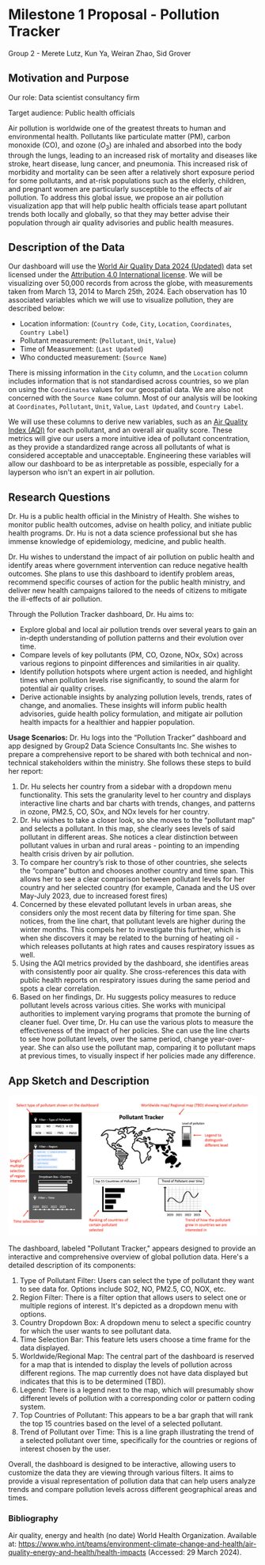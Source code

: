 # Milestone 1 Proposal - Pollution Tracker

Group 2 - Merete Lutz, Kun Ya, Weiran Zhao, Sid Grover

## Motivation and Purpose

Our role: Data scientist consultancy firm

Target audience: Public health officials

Air pollution is worldwide one of the greatest threats to human and environmental health. Pollutants like particulate matter (PM), carbon monoxide (CO), and ozone ($O_3$) are inhaled and absorbed into the body through the lungs, leading to an increased risk of mortality and diseases like stroke, heart disease, lung cancer, and pneumonia. This increased risk of morbidity and mortality can be seen after a relatively short exposure period for some pollutants, and at-risk populations such as the elderly, children, and pregnant women are particularly susceptible to the effects of air pollution. To address this global issue, we propose an air pollution visualization app that will help public health officials tease apart pollutant trends both locally and globally, so that they may better advise their population through air quality advisories and public health measures.

## Description of the Data

Our dashboard will use the [World Air Quality Data 2024 (Updated)](https://www.kaggle.com/datasets/kanchana1990/world-air-quality-data-2024-updated) data set licensed under the [Attribution 4.0 International license](https://creativecommons.org/licenses/by/4.0/). We will be visualizing over 50,000 records from across the globe, with measurements taken from March 13, 2014 to March 25th, 2024. Each observation has 10 associated variables which we will use to visualize pollution, they are described below:

- Location information: (`Country Code`, `City`, `Location`, `Coordinates`, `Country Label`)
- Pollutant measurement: (`Pollutant`, `Unit`, `Value`)
- Time of Measurement: (`Last Updated`)
- Who conducted measurement: (`Source Name`)

There is missing information in the `City` column, and the `Location` column includes information that is not standardised across countries, so we plan on using the `Coordinates` values for our geospatial data. We are also not concerned with the `Source Name` column. Most of our analysis will be looking at `Coordinates`, `Pollutant`, `Unit`, `Value`, `Last Updated`, and `Country Label`.

We will use these columns to derive new variables, such as an [Air Quality Index (AQI)](https://www.airnow.gov/aqi/aqi-basics/) for each pollutant, and an overall air quality score. These metrics will give our users a more intuitive idea of pollutant concentration, as they provide a standardized range across all pollutants of what is considered acceptable and unacceptable. Engineering these variables will allow our dashboard to be as interpretable as possible, especially for a layperson who isn't an expert in air pollution.

## Research Questions

Dr. Hu is a public health official in the Ministry of Health. She wishes to monitor public health outcomes, advise on health policy, and initiate public health programs. Dr. Hu is not a data science professional but she has immense knowledge of epidemiology, medicine, and public health. 

Dr. Hu wishes to understand the impact of air pollution on public health and identify areas where government intervention can reduce negative health outcomes. She plans to use this dashboard to identify problem areas, recommend specific courses of action for the public health ministry, and deliver new health campaigns tailored to the needs of citizens to mitigate the ill-effects of air pollution. 

Through the Pollution Tracker dashboard, Dr. Hu aims to:

* Explore global and local air pollution trends over several years to gain an in-depth understanding of pollution patterns and their evolution over time.
* Compare levels of key pollutants (PM, CO, Ozone, NOx, SOx) across various regions to pinpoint differences and similarities in air quality.
* Identify pollution hotspots where urgent action is needed, and highlight times when pollution levels rise significantly, to sound the alarm for potential air quality crises.
* Derive actionable insights by analyzing pollution levels, trends, rates of change, and anomalies. These insights will inform public health advisories, guide health policy formulation, and mitigate air pollution health impacts for a healthier and happier population.

**Usage Scenarios:** Dr. Hu logs into the “Pollution Tracker” dashboard and app designed by Group2 Data Science Consultants Inc. She wishes to prepare a comprehensive report to be shared with both technical and non-technical stakeholders within the ministry. She follows these steps to build her report:

1. Dr. Hu selects her country from a sidebar with a dropdown menu functionality. This sets the granularity level to her country and displays interactive line charts and bar charts with trends, changes, and patterns in ozone, PM2.5, CO, SOx, and NOx levels for her country.
2. Dr. Hu wishes to take a closer look, so she moves to the “pollutant map” and selects a pollutant. In this map, she clearly sees levels of said pollutant in different areas. She notices a clear distinction between pollutant values in urban and rural areas - pointing to an impending health crisis driven by air pollution.
3. To compare her country’s risk to those of other countries, she selects the “compare” button and chooses another country and time span. This allows her to see a clear comparison between pollutant levels for her country and her selected country (for example, Canada and the US over May-July 2023, due to increased forest fires)
4. Concerned by these elevated pollutant levels in urban areas, she considers only the most recent data by filtering for time span. She notices, from the line chart, that pollutant levels are higher during the winter months. This compels her to investigate this further, which is when she discovers it may be related to the burning of heating oil - which releases pollutants at high rates and causes respiratory issues as well.
5. Using the AQI metrics provided by the dashboard, she identifies areas with consistently poor air quality. She cross-references this data with public health reports on respiratory issues during the same period and spots a clear correlation.
6. Based on her findings, Dr. Hu suggests policy measures to reduce pollutant levels across various cities. She works with municipal authorities to implement varying programs that promote the burning of cleaner fuel. Over time, Dr. Hu can use the various plots to measure the effectiveness of the impact of her policies. She can use the line charts to see how pollutant levels, over the same period, change year-over-year. She can also use the pollutant map, comparing it to pollutant maps at previous times, to visually inspect if her policies made any difference. 

## App Sketch and Description

![app sketch](../img/sketch.png)

The dashboard, labeled "Pollutant Tracker," appears designed to provide an interactive and comprehensive overview of global pollution data. Here's a detailed description of its components:

1. Type of Pollutant Filter: Users can select the type of pollutant they want to see data for. Options include SO2, NO, PM2.5, CO, NOX, etc.
2. Region Filter: There is a filter option that allows users to select one or multiple regions of interest. It's depicted as a dropdown menu with options.
3. Country Dropdown Box: A dropdown menu to select a specific country for which the user wants to see pollutant data.
4. Time Selection Bar: This feature lets users choose a time frame for the data displayed.
5. Worldwide/Regional Map: The central part of the dashboard is reserved for a map that is intended to display the levels of pollution across different regions. The map currently does not have data displayed but indicates that this is to be determined (TBD).
6. Legend: There is a legend next to the map, which will presumably show different levels of pollution with a corresponding color or pattern coding system.
7. Top Countries of Pollutant: This appears to be a bar graph that will rank the top 15 countries based on the level of a selected pollutant.
8. Trend of Pollutant over Time: This is a line graph illustrating the trend of a selected pollutant over time, specifically for the countries or regions of interest chosen by the user.

Overall, the dashboard is designed to be interactive, allowing users to customize the data they are viewing through various filters. It aims to provide a visual representation of pollution data that can help users analyze trends and compare pollution levels across different geographical areas and times.

### Bibliography

Air quality, energy and health (no date) World Health Organization. Available at: https://www.who.int/teams/environment-climate-change-and-health/air-quality-energy-and-health/health-impacts (Accessed: 29 March 2024).
